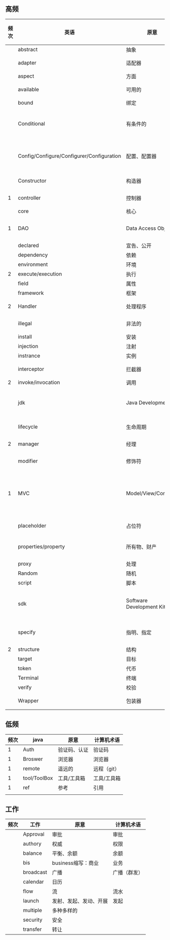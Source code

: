 ## 高频

| 频次 | 英语                                      | 原意                     | 计算机术语       |
| ---- | ----------------------------------------- | ------------------------ | ---------------- |
|      | abstract                                  | 抽象                     | 抽象             |
|      | adapter                                   | 适配器                   | 适配器           |
|      | aspect                                    | 方面                     | 切面             |
|      | available                                 | 可用的                   | 可用的           |
|      | bound                                     | 绑定                     | 绑定             |
|      | Conditional                               | 有条件的                 | 有条件的/判断    |
|      | Config/Configure/Configurer/Configuration | 配置、配置器             | 配置、配置器     |
|      | Constructor                               | 构造器                   | 构造器           |
| 1    | controller                                | 控制器                   | 控制器           |
|      | core                                      | 核心                     | 核心             |
| 1    | DAO                                       | Data Access Object       | 数据访问对象     |
|      | declared                                  | 宣告、公开               | 公开             |
|      | dependency                                | 依赖                     | 依赖             |
|      | environment                               | 环境                     | 环境             |
| 2    | execute/execution                         | 执行                     | 执行             |
|      | field                                     | 属性                     | 属性             |
|      | framework                                 | 框架                     | 框架             |
| 2    | Handler                                   | 处理程序                 | 处理程序         |
|      | illegal                                   | 非法的                   | 非法的           |
|      | install                                   | 安装                     | 安装             |
|      | injection                                 | 注射                     | 注入             |
|      | instrance                                 | 实例                     | 实例             |
|      | interceptor                               | 拦截器                   | 拦截器           |
| 2    | invoke/invocation                         | 调用                     | 调用             |
|      | jdk                                       | Java Development Kit     | java开发工具包   |
|      | lifecycle                                 | 生命周期                 | 生命周期         |
| 2    | manager                                   | 经理                     | 管理器           |
|      | modifier                                  | 修饰符                   | 修饰符           |
| 1    | MVC                                       | Model/View/Contriller    | 模型/视图/控制器 |
|      | placeholder                               | 占位符                   | 占位符           |
|      | properties/property                       | 所有物、财产             | 属性、参数       |
|      | proxy                                     | 处理                     | 处理             |
|      | Random                                    | 随机                     | 随机             |
|      | script                                    | 脚本                     | 脚本             |
|      | sdk                                       | Software Development Kit | 软件开发工具包   |
|      | specify                                   | 指明、指定               | 指明、指定       |
| 2    | structure                                 | 结构                     | 结构             |
|      | target                                    | 目标                     | 目标             |
|      | token                                     | 代币                     | 代币             |
|      | Terminal                                  | 终端                     | 终端             |
|      | verify                                    | 校验                     | 校验             |
|      | Wrapper                                   | 包装器                   | 包装器           |
## 低频

| 频次 | java         | 原意         | 计算机术语  |
| ---- | ------------ | ------------ | ----------- |
| 1    | Auth         | 验证码、认证 | 验证码      |
| 1    | Broswer      | 浏览器       | 浏览器      |
| 1    | remote       | 遥远的       | 远程（git） |
| 1    | tool/ToolBox | 工具/工具箱  | 工具/工具箱 |
| 1    | ref          | 参考         | 引用        |
|      |              |              |             |

## 工作

| 频次 | 工作      | 原意                   | 计算机术语   |
| ---- | --------- | ---------------------- | ------------ |
|      | Approval  | 审批                   | 审批         |
|      | authory   | 权威                   | 权限         |
|      | balance   | 平衡、余额             | 余额         |
|      | bis       | business缩写：商业     | 业务         |
|      | broadcast | 广播                   | 广播（群发） |
|      | calendar  | 日历                   |              |
|      | flow      | 流                     | 流水         |
|      | launch    | 发射、发起、发动、开展 | 发起         |
|      | multiple  | 多种多样的             |              |
|      | security  | 安全                   |              |
|      | transfer  | 转让                   |              |















